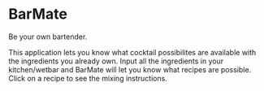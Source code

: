 # BarMate

Be your own bartender. 

This application lets you know what cocktail possibilites are available with the ingredients you already own. 
Input all the ingredients in your kitchen/wetbar and BarMate will let you know what recipes are possible. Click on a recipe to see the mixing instructions.


